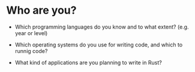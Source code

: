 # Who are you?

* Which programming languages do you know and to what extent? (e.g. year or level)

* Which operating systems do you use for writing code, and which to runnig code?

* What kind of applications are you planning to write in Rust?


